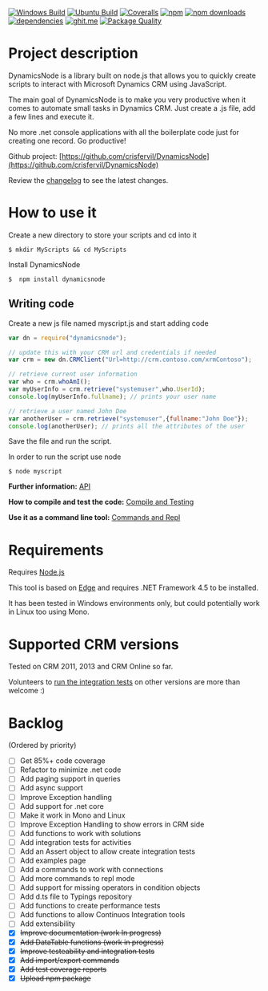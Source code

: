 [![Windows Build](https://ci.appveyor.com/api/projects/status/github/crisfervil/dynamicsnode?svg=true)](https://ci.appveyor.com/project/crisfervil/dynamicsnode)
[![Ubuntu Build](https://travis-ci.org/crisfervil/DynamicsNode.svg?branch=master)](https://travis-ci.org/crisfervil/DynamicsNode) 
[![Coveralls](https://coveralls.io/repos/github/crisfervil/DynamicsNode/badge.svg?branch=master)](https://coveralls.io/github/crisfervil/DynamicsNode?branch=master) 
[![npm](https://img.shields.io/npm/v/dynamicsnode.svg)](https://www.npmjs.com/package/dynamicsnode)
[![npm downloads](https://img.shields.io/npm/dt/dynamicsnode.svg)](http://npm-stats.com/~packages/dynamicsnode)
[![dependencies](https://david-dm.org/crisfervil/dynamicsnode.svg)](https://david-dm.org/crisfervil/dynamicsnode)
[![ghit.me](https://ghit.me/badge.svg?repo=crisfervil/dynamicsnode)](https://ghit.me/repo/crisfervil/dynamicsnode)
[![Package Quality](http://npm.packagequality.com/shield/dynamicsnode.svg)](http://packagequality.com/#?package=dynamicsnode)


<!-- [![codecov.io](https://codecov.io/github/crisfervil/DynamicsNode/coverage.svg?branch=master)](https://codecov.io/github/crisfervil/DynamicsNode?branch=master)--> 

# Project description

DynamicsNode is a library built on node.js that allows you to quickly create scripts to interact with Microsoft Dynamics CRM using JavaScript.

The main goal of DynamicsNode is to make you very productive when it comes to automate small tasks in Dynamics CRM. Just create a .js file, add a few lines and execute it.

No more .net console applications with all the boilerplate code just for creating one record. Go productive!

Github project: [https://github.com/crisfervil/DynamicsNode](https://github.com/crisfervil/DynamicsNode)

Review the [changelog](//github.com/crisfervil/DynamicsNode/blob/master/changelog.md) to see the latest changes.

# How to use it
Create a new directory to store your scripts and cd into it

```
$ mkdir MyScripts && cd MyScripts
```

Install DynamicsNode
```
$  npm install dynamicsnode
```
## Writing code

Create a new js file named myscript.js and start adding code

``` javascript
var dn = require("dynamicsnode");

// update this with your CRM url and credentials if needed
var crm = new dn.CRMClient("Url=http://crm.contoso.com/xrmContoso"); 

// retrieve current user information
var who = crm.whoAmI();
var myUserInfo = crm.retrieve("systemuser",who.UserId);
console.log(myUserInfo.fullname); // prints your user name

// retrieve a user named John Doe
var anotherUser = crm.retrieve("systemuser",{fullname:"John Doe"});
console.log(anotherUser); // prints all the attributes of the user

```

Save the file and run the script.

In order to run the script use node
```
$ node myscript
```

**Further information:** [API](//dynamicsnode.js.org/classes.list.html)

**How to compile and test the code:** [Compile and Testing](//dynamicsnode.js.org/tutorial-CompileAndTesting.html)

**Use it as a command line tool:** [Commands and Repl](//dynamicsnode.js.org/tutorial-CommandsAndRepl.html)


# Requirements
Requires [Node.js](//nodejs.org)

This tool is based on [Edge](//github.com/tjanczuk/edge) and requires .NET Framework 4.5 to be installed.

It has been tested in Windows environments only, but could potentially work in Linux too using Mono.

# Supported CRM versions
Tested on CRM 2011, 2013 and CRM Online so far.

Volunteers to [run the integration tests](https://dynamicsnode.js.org/tutorial-CompileAndTesting.html) on other versions are more than welcome :)


# Backlog
(Ordered by priority)

* [ ] Get 85%+ code coverage
* [ ] Refactor to minimize .net code
* [ ] Add paging support in queries
* [ ] Add async support
* [ ] Improve Exception handling
* [ ] Add support for .net core
* [ ] Make it work in Mono and Linux
* [ ] Improve Exception Handling to show errors in CRM side
* [ ] Add functions to work with solutions
* [ ] Add integration tests for activities
* [ ] Add an Assert object to allow create integration tests
* [ ] Add examples page
* [ ] Add a commands to work with connections
* [ ] Add more commands to repl mode
* [ ] Add support for missing operators in condition objects
* [ ] Add d.ts file to Typings repository 
* [ ] Add functions to create performance tests
* [ ] Add functions to allow Continuos Integration tools
* [ ] Add extensibility
* [x] ~~Improve documentation (work In progress)~~
* [x] ~~Add DataTable functions (work in progress)~~
* [x] ~~Improve testeability and integration tests~~
* [x] ~~Add import/export commands~~
* [x] ~~Add test coverage reports~~
* [x] ~~Upload npm package~~
